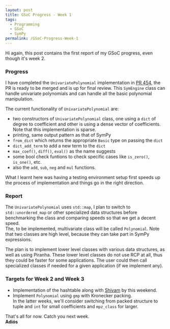 ```yaml
---
layout: post
title: GSoC Progress - Week 1
tags:
  - Programming
  - GSoC
  - SymPy
permalink: /GSoC-Progress-Week-1
---	
```


Hi again, this post contains the first report of my GSoC progress, even though it's week 2. 

### Progress

I have completed the `UnivariatePolynomial` implementation in [PR 454](https://github.com/sympy/symengine/pull/454), the PR is ready to be merged and is up for final review. This `SymEngine` class can handle univariate polynomials and can handle all the basic polynomial manipulation.

The current functionality of `UnivariatePolynomial` are:<br/>
* two constructors of `UnivariatePolynomial` class, one using a `dict` of degree to coefficient and other is using a dense vector of coefficients. Note that this implementation is sparse. <br/>
* printing, same output pattern as that of SymPy<br/>
* `from_dict` which returns the appropriate `Basic` type on passing the `dict`<br/>
* `dict_add_term` to add a new term to the `dict`<br/>
* `max_coef()`, `diff()`, `eval()` as the name suggests<br/>
* some bool check funtions to check specific cases like `is_zero()`, `is_one()`, etc.<br/>
* also the `add`, `sub`, `neg` and `mul` functions. <br/>

What I learnt here was having a testing environment setup first speeds up the process of implementation and things go in the right direction.<br/>

### Report

The `UnivariatePolynomial` uses `std::map`, I plan to switch to `std::unordered_map` or other specialized data structures before benchmarking the class and comparing speeds so that we get a decent speed.<br/>
The, to be implemented, multivariate class will be called `Polynomial`. Note that two classes are high level, because they can take part in SymPy expressions.

The plan is to implement lower level classes with various data structures, as well as using Piranha. These lower level classes do not use RCP at all, thus they could be faster for some applications. The user could then call specialized classes if needed for a given application (if we implement any).

### Targets for Week 2 and Week 3

* Implementation of the hashtable along with [Shivam](https://github.com/shivamvats) by this weekend.<br/>
* Implement `Polynomial` using `gmp` with Kronecker packing.<br/>
In the latter weeks, we'll consider switching from packed structure to tuple and `int` for small coefficients and `mpz_class` for larger. 

That's all for now. Catch you next week.<br/>
**Adiós**